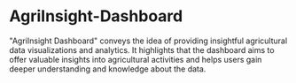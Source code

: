 # AgriInsight-Dashboard

"AgriInsight Dashboard" conveys the idea of providing insightful agricultural data visualizations and analytics. It highlights that the dashboard aims to offer valuable insights into agricultural activities and helps users gain deeper understanding and knowledge about the data.
